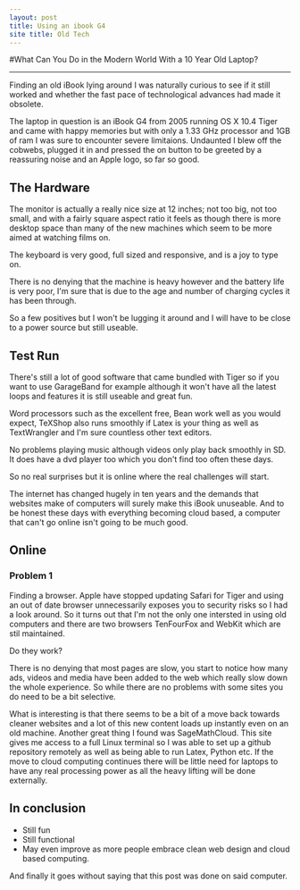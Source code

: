```yaml
---
layout: post
title: Using an ibook G4
site title: Old Tech
---
```


#What Can You Do in the Modern World With a 10 Year Old Laptop?

-----

Finding an old iBook lying around I was naturally curious to see if it still worked and whether the fast pace of technological advances had made it obsolete.

The laptop in question is an iBook G4 from 2005 running OS X 10.4 Tiger and came with happy memories but with only a 1.33 GHz processor and 1GB of ram I was sure to encounter severe limitaions. Undaunted I blew off the cobwebs, plugged it in and pressed the on button to be greeted by a reassuring noise and an Apple logo, so far so good.

## The Hardware

The monitor is actually a really nice size at 12 inches; not too big, not too small, and with a fairly square aspect ratio it feels as though there is more desktop space than many of the new machines which seem to be more aimed at watching films on. 

The keyboard is very good, full sized and responsive, and is a joy to type on.

There is no denying that the machine is heavy however and the battery life is very poor, I'm sure that is due to the age and number of charging cycles it has been through. 

So a few positives but I won't be lugging it around and I will have to be close to a power source but still useable.

## Test Run

There's still a lot of good software that came bundled with Tiger so if you want to use GarageBand for example although it won't have all the latest loops and features it is still useable and great fun. 

Word processors such as the excellent free, Bean work well as you would expect, TeXShop also runs smoothly if Latex is your thing as well as TextWrangler and I'm sure countless other text editors. 

No problems playing music although videos only play back smoothly in SD. It does have a dvd player too which you don't find too often these days.

So no real surprises but it is online where the real challenges will start.

The internet has changed hugely in ten years and the demands that websites make of computers will surely make this iBook unuseable. And to be honest these days with everything becoming cloud based, a computer that can't go online isn't going to be much good.

## Online

### Problem 1
Finding a browser.
Apple have stopped updating Safari for Tiger and using an out of date browser unnecessarily exposes you to security risks so I had a look around.
So it turns out that I'm not the only one intersted in using old computers and there are two browsers TenFourFox and WebKit which are stil maintained.

Do they work?

There is no denying that most pages are slow, you start to notice how many ads, videos and media have been added to the web which really slow down the whole experience. So while there are no problems with some sites you do need to be a bit selective.

What is interesting is that there seems to be a bit of a move back towards cleaner websites and a lot of this new content loads up instantly even on an old machine. 
Another great thing I found was SageMathCloud. This site gives me access to a full Linux terminal so I was able to set up a github repository remotely as well as being able to run Latex, Python etc. If the move to cloud computing continues there will be little need for laptops to have any real processing power as all the heavy lifting will be done externally.


## In conclusion

  * Still fun 
  * Still functional 
  * May even improve as more people embrace clean web design and cloud based computing.
 
 And finally it goes without saying that this post was done on said computer.
 
 
